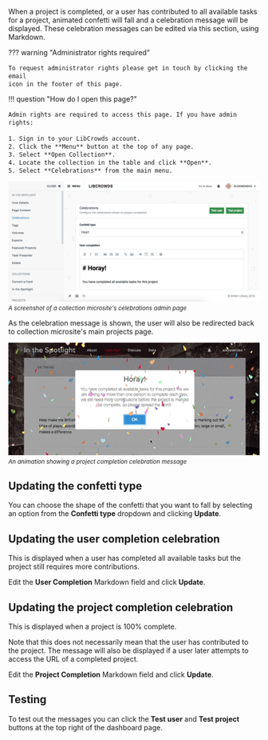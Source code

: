 When a project is completed, or a user has contributed to all available tasks
for a project, animated confetti will fall and a celebration message will
be displayed. These celebration messages can be edited via this section, using
Markdown.

??? warning "Administrator rights required"

    To request administrator rights please get in touch by clicking the email
    icon in the footer of this page.

!!! question "How do I open this page?"

    Admin rights are required to access this page. If you have admin rights:

    1. Sign in to your LibCrowds account.
    2. Click the **Menu** button at the top of any page.
    3. Select **Open Collection**.
    4. Locate the collection in the table and click **Open**.
    5. Select **Celebrations** from the main menu.

![A screenshot of a collection microsite's celebrations admin page](/assets/img/collection/celebrations.png?raw=true)
<br><small>*A screenshot of a collection microsite's celebrations admin page*</small>

As the celebration message is shown, the user will also be redirected back to
collection microsite's main projects page.

![An animation showing a project completion celebration message](/assets/img/project-celebration.gif?raw=true)
<br><small>*An animation showing a project completion celebration message*</small>

## Updating the confetti type

You can choose the shape of the confetti that you want to fall by selecting
an option from the **Confetti type** dropdown and clicking **Update**.

## Updating the user completion celebration

This is displayed when a user has completed all available tasks but the
project still requires more contributions.

Edit the **User Completion** Markdown field and click **Update**.

## Updating the project completion celebration

This is displayed when a project is 100% complete.

Note that this does not necessarily mean that the user has contributed to the
project. The message will also be displayed if a user later attempts to access
the URL of a completed project.

Edit the **Project Completion** Markdown field and click **Update**.

## Testing

To test out the messages you can click the **Test user** and **Test project**
buttons at the top right of the dashboard page.
